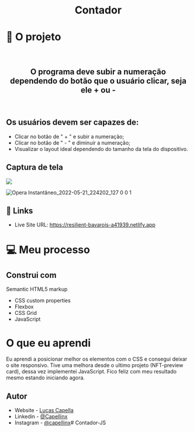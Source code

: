 <h1 align="center"> Contador</h1>    

<h2>


# 🧠 O projeto
<br>

<h2 align="center">O programa deve subir a numeração dependendo do botão que o usuário clicar, seja ele + ou - </h2>

<br>


## Os usuários devem ser capazes de:

- Clicar no botão de " + " e subir a numeração;
- Clicar no botão de " - " e diminuir a numeração;
- Visualizar o layout ideal dependendo do tamanho da tela do dispositivo.

## Captura de tela
![](./screenshot.jpg)

![Opera Instantâneo_2022-05-21_224202_127 0 0 1](https://user-images.githubusercontent.com/85126551/169675033-339687bb-a828-4941-adcb-315f91cbfb90.png)


## 📲 Links

- Live Site URL: https://resilient-bavarois-a41939.netlify.app

# 💻 Meu processo

## Construi com

Semantic HTML5 markup
- CSS custom properties
- Flexbox
- CSS Grid
- JavaScript

# O que eu aprendi

Eu aprendi a posicionar melhor os elementos com o CSS e consegui deixar o site responsivo. Tive uma melhora desde o ultimo projeto (NFT-preview card), dessa vez implementei JavaScript. Fico feliz com meu resultado mesmo estando iniciando agora.

## Autor

- Website - [Lucas Capella](https://www.your-site.com)
- Linkedin - [@Capellinx](https://www.linkedin.com/in/lucas-capella-608012202/)
- Instagram - [@capellinx](https://www.instagram.com/capellinx/)# Contador-JS
